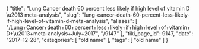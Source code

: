 {
    "title": "Lung Cancer death 60 percent less likely if high level of vitamin D \u2013 meta-analysis",
    "slug": "lung-cancer-death-60-percent-less-likely-if-high-level-of-vitamin-d-meta-analysis",
    "aliases": [
        "/Lung+Cancer+death+60+percent+less+likely+if+high+level+of+vitamin+D+\u2013+meta-analysis+July+2017",
        "/9147"
    ],
    "tiki_page_id": 9147,
    "date": "2017-12-28",
    "categories": [
        "old name"
    ],
    "tags": [
        "old name"
    ]
}